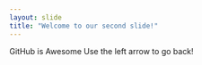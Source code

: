 ```yaml
---
layout: slide
title: "Welcome to our second slide!"
---
```

GitHub is Awesome
Use the left arrow to go back!
